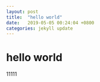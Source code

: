 ```yaml
---
layout: post
title:  "hello world"
date:   2019-05-05 00:24:04 +0800
categories: jekyll update
---
```


# hello world

11111